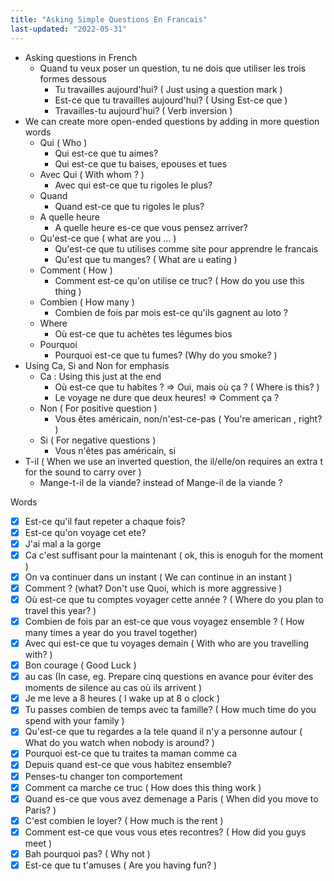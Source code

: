 ```yaml
---
title: "Asking Simple Questions En Francais"
last-updated: "2022-05-31"
---
```


- Asking questions in French
	- Quand tu veux poser un question, tu ne dois que utiliser les trois formes dessous
		- Tu travailles aujourd'hui? ( Just using a question mark )
		- Est-ce que tu travailles aujourd'hui? ( Using Est-ce que )
		- Travailles-tu aujourd'hui? ( Verb inversion )
- We can create more open-ended questions by adding in more question words
	- Qui ( Who )
		- Qui est-ce que tu aimes?
		- Qui est-ce que tu baises, epouses et tues
	- Avec Qui ( With whom ? )
		- Avec qui est-ce que tu rigoles le plus?
	- Quand
		- Quand est-ce que tu rigoles le plus?
	- A quelle heure
		- A quelle heure es-ce que vous pensez arriver?
	- Qu'est-ce que ( what are you ... )
		- Qu'est-ce que tu utilises comme site pour apprendre le francais
		- Qu'est que tu manges? ( What are u eating )
	- Comment ( How )
		- Comment est-ce qu'on utilise ce truc? ( How do you use this thing )
	- Combien ( How many )
		- Combien de fois par mois est-ce qu'ils gagnent au loto ?
	- Where
		- Où est-ce que tu achètes tes légumes bios
	- Pourquoi
		- Pourquoi est-ce que tu fumes? (Why do you smoke? )
- Using Ca, Si and Non for emphasis
	- Ca : Using this just at the end
		- Où est-ce que tu habites ? => Oui, mais où ça ? ( Where is this? )
		- Le voyage ne dure que deux heures! => Comment ça ?
	- Non ( For positive question )
		- Vous êtes américain, non/n'est-ce-pas ( You're american , right? )
	- Si ( For negative questions )
		- Vous n'êtes pas américain, si
- T-il ( When we use an inverted question, the il/elle/on requires an extra t for the sound to carry over )
	- Mange-t-il de la viande? instead of Mange-il de la viande ?


Words
- [x] Est-ce qu'il faut repeter a chaque fois?
- [x] Est-ce qu'on voyage cet ete?
- [x] J'ai mal a la gorge
- [x] Ca c'est suffisant pour la maintenant ( ok, this is enoguh for the moment )
- [x] On va continuer dans un instant ( We can continue in an instant )
- [x] Comment ? (what? Don't use Quoi, which is more aggressive )
- [x] Où est-ce que tu comptes voyager cette année ? ( Where do you plan to travel this year? )
- [x] Combien de fois par an est-ce que vous voyagez ensemble ? ( How many times a year do you travel together)
- [x] Avec qui est-ce que tu voyages demain ( With who are you travelling with? )
- [x] Bon courage ( Good Luck )
- [x] au cas (In case, eg. Prepare cinq questions en avance pour éviter des moments de silence au cas où ils arrivent )
- [x] Je me leve a 8 heures ( I wake up at 8 o clock )
- [x] Tu passes combien de temps avec ta famille? ( How much time do you spend with your family )
- [x] Qu'est-ce que tu regardes a la tele quand il n'y a personne autour ( What do you watch when nobody is around? )
- [x] Pourquoi est-ce que tu traites ta maman comme ca
- [x] Depuis quand est-ce que vous habitez ensemble?
- [x] Penses-tu changer ton comportement
- [x] Comment ca marche ce truc ( How does this thing work )
- [x] Quand es-ce que vous avez demenage a Paris ( When did you move to Paris? )
- [x] C'est combien le loyer? ( How much is the rent )
- [x] Comment est-ce que vous vous etes recontres? ( How did you guys meet )
- [x] Bah pourquoi pas? ( Why not ) 
- [x] Est-ce que tu t'amuses ( Are you having fun? )